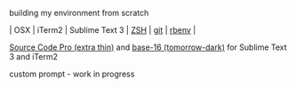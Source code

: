 building my environment from scratch


| OSX | iTerm2 | Sublime Text 3 | [ZSH](http://zsh.sourceforge.net/) | [git](http://git-scm.com/) | [rbenv](https://github.com/sstephenson/rbenv) |

[Source Code Pro (extra thin)](https://github.com/adobe-fonts/source-code-pro) and [base-16 (tomorrow-dark)](https://github.com/chriskempson/base16) for Sublime Text 3 and iTerm2

custom prompt - work in progress
